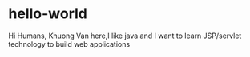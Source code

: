 # hello-world
Hi Humans,
 Khuong Van here,I like java and I want to learn JSP/servlet technology
to build web applications
